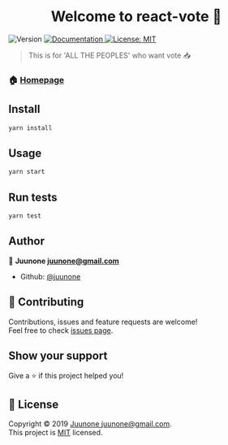 <h1 align="center">Welcome to react-vote 👋</h1>
<p>
  <img alt="Version" src="https://img.shields.io/npm/v/react-vote.svg">
  <a href="https://github.com/juunone/react-vote">
    <img alt="Documentation" src="https://img.shields.io/badge/documentation-yes-brightgreen.svg" target="_blank" />
  </a>
  <a href="https://github.com/juunone/react-vote/blob/master/LICENSE">
    <img alt="License: MIT" src="https://img.shields.io/badge/License-MIT-yellow.svg" target="_blank" />
  </a>
</p>

> This is for 'ALL THE PEOPLES' who want vote 📥

### 🏠 [Homepage](https://app.netlify.com/sites/juunone/overview)

## Install

```sh
yarn install
```

## Usage

```sh
yarn start
```

## Run tests

```sh
yarn test
```

## Author

👤 **Juunone <juunone@gmail.com>**

* Github: [@juunone](https://github.com/juunone)

## 🤝 Contributing

Contributions, issues and feature requests are welcome!<br />Feel free to check [issues page](https://github.com/juunone/react-vote/issues).

## Show your support

Give a ⭐️ if this project helped you!

## 📝 License

Copyright © 2019 [Juunone <juunone@gmail.com>](https://github.com/juunone).<br />
This project is [MIT](https://github.com/juunone/react-vote/blob/master/LICENSE) licensed.